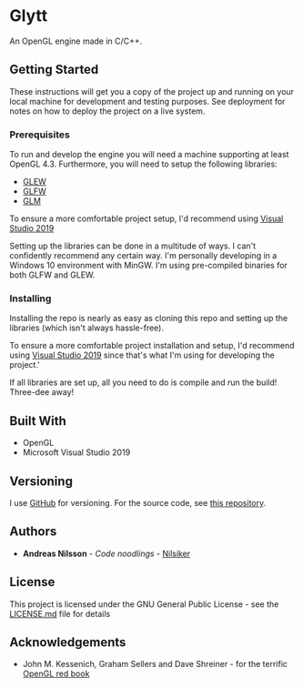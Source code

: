 # Glytt

An OpenGL engine made in C/C++.

## Getting Started

These instructions will get you a copy of the project up and running on your local machine for development and testing purposes. See deployment for notes on how to deploy the project on a live system.

### Prerequisites

To run and develop the engine you will need a machine supporting at least OpenGL 4.3. Furthermore, you will need to setup the following libraries:

* [GLEW](http://glew.sourceforge.net/)
* [GLFW](https://www.glfw.org/)
* [GLM](https://glm.g-truc.net/0.9.9/index.html)

To ensure a more comfortable project setup, I'd recommend using [Visual Studio 2019](https://visualstudio.microsoft.com/vs/)

Setting up the libraries can be done in a multitude of ways. I can't confidently recommend any certain way. I'm personally developing in a Windows 10 environment with MinGW. I'm using pre-compiled binaries for both GLFW and GLEW.

### Installing

Installing the repo is nearly as easy as cloning this repo and setting up the libraries (which isn't always hassle-free).

To ensure a more comfortable project installation and setup, I'd recommend using [Visual Studio 2019](https://visualstudio.microsoft.com/vs/) since that's what I'm using for developing the project.'

If all libraries are set up, all you need to do is compile and run the build! Three-dee away!

## Built With
* OpenGL
* Microsoft Visual Studio 2019

## Versioning

I use [GitHub](http://github.com/) for versioning. For the source code, see [this repository](https://github.com/Nilsiker/glytt). 

## Authors

* **Andreas Nilsson** - *Code noodlings* - [Nilsiker](https://github.com/Nilsiker)

## License

This project is licensed under the GNU General Public License - see the [LICENSE.md](LICENSE.md) file for details

## Acknowledgements

* John M. Kessenich, Graham Sellers and Dave Shreiner - for the terrific [OpenGL red book](http://www.opengl-redbook.com/)
